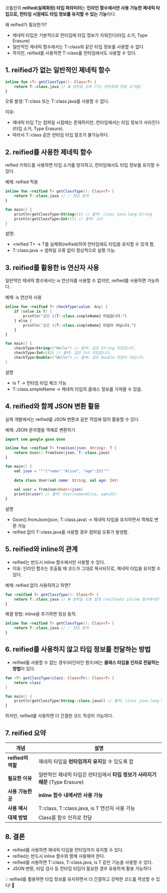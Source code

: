 코틀린의 **reified(실체화된) 타입 파라미터**는 **인라인 함수에서만 사용 가능한 제네릭 타입으로, 런타임 시점에도 타입 정보를 유지할 수 있는 기능**이다.

왜 reified가 필요한가?

- 제네릭 타입은 기본적으로 런타임에 타입 정보가 지워진다(타입 소거, Type Erasure)
- 일반적인 제네릭 함수에서는 T::class와 같은 타입 정보를 사용할 수 없다.
- 하지만, reified를 사용하면 T::class를 런타임에서도 사용할 수 있다.

## 1. reified가 없는 일반적인 제네릭 함수

```kotlin
inline fun <T> getClassType(): Class<T> {
    return T::class.java // ❌ 컴파일 오류 (T는 런타임에 타입 소거됨)
}
```

오류 발생: T::class 또는 T::class.java를 사용할 수 없다.

이유:

- 제네릭 타입 T는 컴파일 시점에는 존재하지만, 런타임에서는 타입 정보가 사라진다(타입 소거, Type Erasure).
- 따라서 T::class 같은 런타임 타입 참조가 불가능하다.

## 2. reified를 사용한 제네릭 함수

reified 키워드를 사용하면 타입 소거를 방지하고, 런타임에서도 타입 정보를 유지할 수 있다.

예제: reified 적용

```kotlin
inline fun <reified T> getClassType(): Class<T> {
    return T::class.java // ✅ 정상 동작
}

fun main() {
    println(getClassType<String>()) // 출력: class java.lang.String
    println(getClassType<Int>()) // 출력: int
}
```

설명:

- \<reified T\> → T를 실체화(reified)하여 런타임에도 타입을 유지할 수 있게 함.
- T::class.java → 컴파일 오류 없이 정상적으로 실행 가능.

## 3. reified를 활용한 is 연산자 사용

일반적인 제네릭 함수에서는 is 연산자를 사용할 수 없지만, reified를 사용하면 가능하다.

예제: is 연산자 사용

```kotlin
inline fun <reified T> checkType(value: Any) {
    if (value is T) {
        println("값은 ${T::class.simpleName} 타입입니다.")
    } else {
        println("값은 ${T::class.simpleName} 타입이 아닙니다.")
    }
}

fun main() {
    checkType<String>("Hello") // 출력: 값은 String 타입입니다.
    checkType<Int>(42) // 출력: 값은 Int 타입입니다.
    checkType<Double>("Hello") // 출력: 값은 Double 타입이 아닙니다.
}
```

설명

- is T → 런타임 타입 체크 가능
- T::class.simpleName → 제네릭 타입의 클래스 정보를 가져올 수 있음.

## 4. reified와 함께 JSON 변환 활용

실제 개발에서는 reified를 JSON 변환과 같은 작업에 많이 활용할 수 있다.

예제: JSON 문자열을 객체로 변환하기

```kotlin
import com.google.gson.Gson

inline fun <reified T> fromJson(json: String): T {
    return Gson().fromJson(json, T::class.java)
}

fun main() {
    val json = """{"name":"Alice", "age":25}"""
    
    data class User(val name: String, val age: Int)
    
    val user = fromJson<User>(json)
    println(user) // 출력: User(name=Alice, age=25)
}
```

설명

- Gson().fromJson(json, T::class.java) → 제네릭 타입을 유지하면서 객체로 변환 가능
- reified 없이 T::class.java를 사용할 경우 컴파일 오류가 발생함.

## 5. reified와 inline의 관계

- reified는 반드시 inline 함수에서만 사용할 수 있다.
- 이유: 인라인 함수는 호출될 때 코드가 그대로 복사되므로, 제네릭 타입을 유지할 수 있다.

예제: reified 없이 사용하려고 하면?

```kotlin
fun <reified T> getClassType(): Class<T> {
    return T::class.java // ❌ 컴파일 오류 발생 (reified는 inline 함수에서만 사용 가능)
}
```

해결 방법: inline을 추가하면 정상 동작.

```kotlin
inline fun <reified T> getClassType(): Class<T> {
    return T::class.java // ✅ 정상 동작
}
```

## 6. reified를 사용하지 않고 타입 정보를 전달하는 방법

- reified를 사용할 수 없는 경우(비인라인 함수)에는 **클래스 타입을 인자로 전달하는 방법**이 있다.

```kotlin
fun <T> getClassType(clazz: Class<T>): Class<T> {
    return clazz
}

fun main() {
    println(getClassType(String::class.java)) // 출력: class java.lang.String
}
```

하지만, reified를 사용하면 더 간결한 코드 작성이 가능하다.

## 7. reified 요약

| **개념**          | **설명**                                               |
| --------------- | ---------------------------------------------------- |
| **reified의 역할** | 제네릭 타입을 **런타임까지 유지**할 수 있도록 함                        |
| **필요한 이유**      | 일반적인 제네릭 타입은 런타임에서 **타입 정보가 사라지기 때문** (Type Erasure) |
| **사용 가능한 곳**    | **inline 함수 내에서만 사용 가능**                             |
| **사용 예시**       | T::class, T::class.java, is T 연산자 사용 가능              |
| **대체 방법**       | Class<T>를 함수 인자로 전달                                  |

## 8. 결론

- reified를 사용하면 제네릭 타입을 런타임까지 유지할 수 있다.
- reified는 반드시 inline 함수와 함께 사용해야 한다.
- reified를 사용하면 T::class, T::class.java, is T 같은 기능을 사용할 수 있다.
- JSON 변환, 타입 검사 등 런타임 타입이 필요한 경우 유용하게 활용 가능하다.

💡 reified를 활용하면 타입 정보를 유지하면서 더 간결하고 강력한 코드를 작성할 수 있다! 🚀
